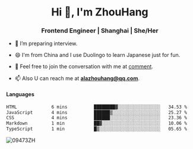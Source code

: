 <h1 align="center">Hi 👋, I'm ZhouHang</h1>

<h3 align="center">Frontend Engineer | Shanghai | She/Her</h3>

- 🤔 I’m preparing interview.
  
- 😄 I'm from China and I use Duolingo to learn Japanese just for fun.
  
- 🐨 Feel free to join the conversation with me at [comment](https://github.com/09473ZH/comment/discussions).

- 📫 Also U can reach me at **alazhouhang@qq.com**.


<h4 align="left">Languages</h4>
<!--START_SECTION:waka-->

```txt
HTML             6 mins          ████████▓░░░░░░░░░░░░░░░░   34.53 %
JavaScript       4 mins          ██████▒░░░░░░░░░░░░░░░░░░   25.27 %
CSS              4 mins          ██████░░░░░░░░░░░░░░░░░░░   23.36 %
Markdown         1 min           ██▓░░░░░░░░░░░░░░░░░░░░░░   10.06 %
TypeScript       1 min           █▒░░░░░░░░░░░░░░░░░░░░░░░   05.65 %
```

<!--END_SECTION:waka-->

<p align="left"> <img src=https://github-readme-stats.vercel.app/api?username=09473ZH&show_icons=true alt=09473ZH /> </p>
